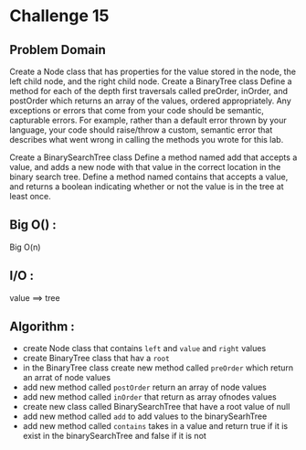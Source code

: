 # Challenge 15

## Problem Domain 

Create a Node class that has properties for the value stored in the node, the left child node, and the right child node.
Create a BinaryTree class
Define a method for each of the depth first traversals called preOrder, inOrder, and postOrder which returns an array of the values, ordered appropriately.
Any exceptions or errors that come from your code should be semantic, capturable errors. For example, rather than a default error thrown by your language, your code should raise/throw a custom, semantic error that describes what went wrong in calling the methods you wrote for this lab.

Create a BinarySearchTree class
Define a method named add that accepts a value, and adds a new node with that value in the correct location in the binary search tree.
Define a method named contains that accepts a value, and returns a boolean indicating whether or not the value is in the tree at least once.

## Big O() :

Big O(n)

## I/O :

value ==> tree

## Algorithm :

* create Node class that contains `left` and `value` and `right` values
* create BinaryTree class that hav a `root`
* in the BinaryTree class create new method called `preOrder`
which return an arrat of node values 
* add new method called `postOrder` return an array of node values
* add new method called `inOrder` that return as array ofnodes values
* create new class called BinarySearchTree
that have a root value of null
* add new method called `add` to add values to the binarySearhTree
* add new method called `contains` takes in a value and return true if it is exist in the binarySearchTree and false if it is not